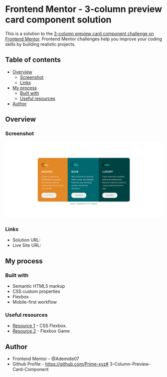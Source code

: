 # Frontend Mentor - 3-column preview card component solution

This is a solution to the [3-column preview card component challenge on Frontend Mentor](https://www.frontendmentor.io/challenges/3column-preview-card-component-pH92eAR2-). Frontend Mentor challenges help you improve your coding skills by building realistic projects. 

## Table of contents

- [Overview](#overview)
  - [Screenshot](#screenshot)
  - [Links](#links)
- [My process](#my-process)
  - [Built with](#built-with)
  - [Useful resources](#useful-resources)
- [Author](#author)


## Overview

### Screenshot

![Screenshot](/Prime-3-column-preview-card-component.png)
  
### Links

- Solution URL:
- Live Site URL: 
## My process

### Built with

- Semantic HTML5 markup
- CSS custom properties
- Flexbox
- Mobile-first workflow

### Useful resources 
- [Resource 1](https://www.w3schools.com) - CSS Flexbox.
- [Resource 2](FlexboxFroggy.com) - Flexbox Game 

## Author
- Frontend Mentor - @Ademide07
- Github Profile - https://github.com/Prime-xyz#   3 - C o l u m n - P r e v i e w - C a r d - C o m p o n e n t 
 
 